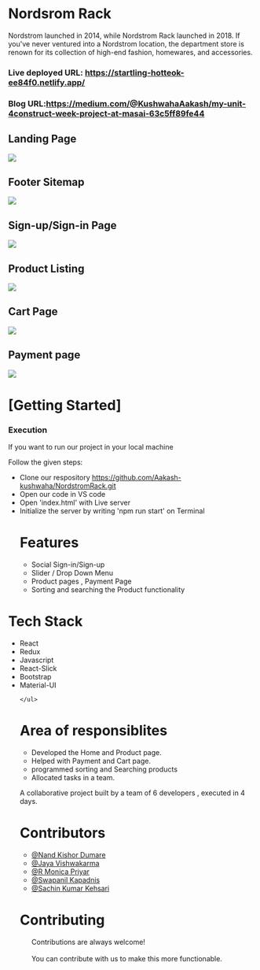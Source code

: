 <h1>Nordsrom Rack</h1>
Nordstrom launched in 2014, while Nordstrom Rack launched in 2018. If you've never ventured into a Nordstrom location, the department store is renown for its collection of high-end fashion, homewares, and accessories.



### Live deployed URL: https://startling-hotteok-ee84f0.netlify.app/

### Blog URL:https://medium.com/@KushwahaAakash/my-unit-4construct-week-project-at-masai-63c5ff89fe44


 <h2>Landing Page</h2>
    <img src="https://n.nordstrommedia.com/id/22ebcb3d-ba33-4095-9a24-9791c025affd.jpeg?h=720&w=1608" />
    <h2>Footer Sitemap</h2>
     <img src="https://www.monteverdemedia.com/wp-content/uploads/2020/01/Footer-walmart.jpg" />
  <h2>Sign-up/Sign-in Page</h2>
    <img src="https://us.v-cdn.net/5020219/uploads/editor/6h/boq2fr8m5a2j.png" />
       <h2>Product Listing</h2>
    <img src="https://retailinsider.b-cdn.net/wp-content/uploads/2014/05/Nordstrom-Rack-website.png" />
        <h2>Cart Page</h2>
    <img src="https://cdn.vox-cdn.com/thumbor/Cj_rCk7Q2yCsxoNEE6sYYCk0mcc=/126x0:895x577/1400x1400/filters:focal(126x0:895x577):format(jpeg)/cdn.vox-cdn.com/uploads/chorus_image/image/45307454/NordstromRackHautelook_2013_11.0.jpg" />
      <h2>Payment page</h2>
    <img src="https://www.mynordstromslogin.com/wp-content/uploads/2019/09/nordstrom-employee-discount.png" />
    <h1>[Getting Started]</h1>
    <h3>Execution</h3>
    <p>If you want to run our project in your local machine</p>
    <p>Follow the given steps:</p>
    <ul>
        <li>Clone our respository <a href="https://github.com/Aakash-kushwaha/NordstromRack.git">https://github.com/Aakash-kushwaha/NordstromRack.git</a></li>
        <li>Open our code in VS code</li>
        <li>Open 'index.html' with Live server</li>
        <li>Initialize the server by writing 'npm run start' on Terminal</li>
 <h1>Features</h1>
<ul>
 <li>Social Sign-in/Sign-up</li>
 <li>Slider / Drop Down Menu</li>
 <li>Product pages , Payment Page</li>
 <li>Sorting and searching the Product functionality</li>
 </ul>
    </ul>
        <h1>Tech Stack</h1>
    <ul>
        <li>React</li>
        <li>Redux</li>
        <li>Javascript</li>
        <li>React-Slick</li>
        <li>Bootstrap</li>
         <li>Material-UI</li>
        
    </ul>
    
   <h1>Area of responsiblites</h1> 
  <ul>
 <li>Developed the Home and Product page.</li>
 <li>Helped with Payment and Cart page.</li>
 <li>programmed sorting and Searching products</li>
 <li>Allocated tasks in a team.</li>
 </ul>
 
 A collaborative project built by a team of 6 developers , executed in 4 days.
    
    
    
   <h1>Contributors</h1>
    <ul>
        <li><a href="#">@Nand Kishor Dumare</a></li>
        <li><a href="#">@Jaya Vishwakarma</a></li>
        <li> <a href="#">@R Monica Priyar</a> </li>
        <li><a href="#">@Swapanil Kapadnis</a></li>
        <li><a href="#">@Sachin Kumar Kehsari</a></li>
    </ul>
       <h1>Contributing</h1>
    <ul>
        Contributions are always welcome!<br><br>
        You can contribute with us to make this more functionable.
    </ul>
   
  

  
